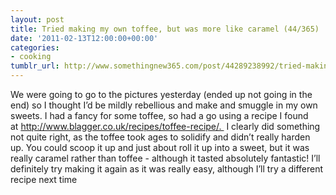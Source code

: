 ```yaml
---
layout: post
title: Tried making my own toffee, but was more like caramel (44/365)
date: '2011-02-13T12:00:00+00:00'
categories:
- cooking
tumblr_url: http://www.somethingnew365.com/post/44289238992/tried-making-my-own-toffee-but-was-more-like
---
```

We were going to go to the pictures yesterday (ended up not going in the end) so I thought I’d be mildly rebellious and make and smuggle in my own sweets.
I had a fancy for some toffee, so had a go using a recipe I found at http://www.blagger.co.uk/recipes/toffee-recipe/. 
I clearly did something not quite right, as the toffee took ages to solidify and didn’t really harden up. You could scoop it up and just about roll it up into a sweet, but it was really caramel rather than toffee - although it tasted absolutely fantastic!
I’ll definitely try making it again as it was really easy, although I’ll try a different recipe next time
